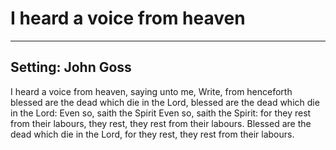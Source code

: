 # I heard a voice from heaven

***

## Setting: John Goss

I heard a voice from heaven,
saying unto me,
Write, from henceforth
blessed are the dead
which die in the Lord,
blessed are the dead
which die in the Lord:
Even so, saith the Spirit
Even so, saith the Spirit:
for they rest from their labours,
they rest, they rest from their labours.
Blessed are the dead 
which die in the Lord,
for they rest, 
they rest from their labours.